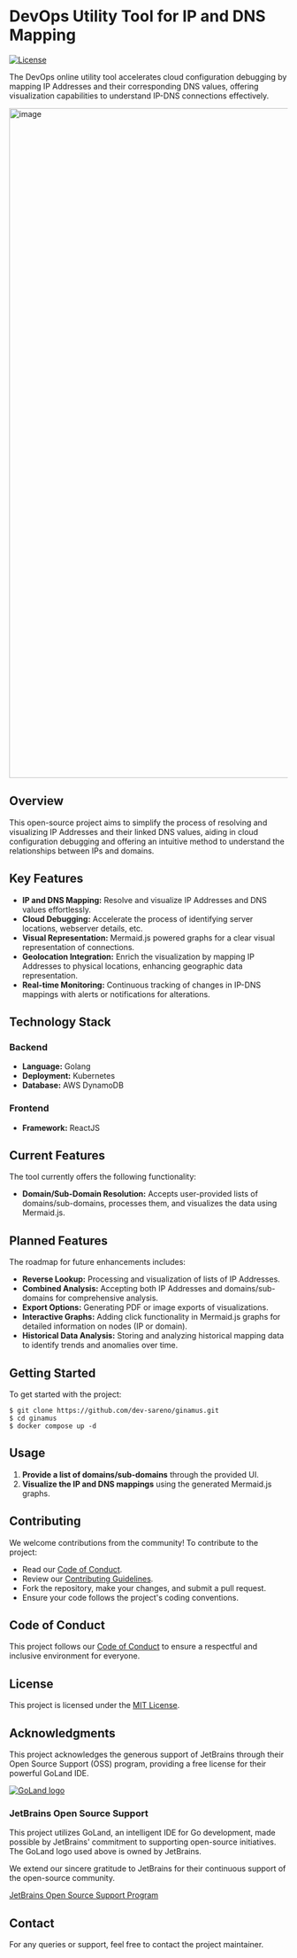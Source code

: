 # DevOps Utility Tool for IP and DNS Mapping

[![License](https://img.shields.io/badge/License-MIT-blue.svg)](LICENSE)

The DevOps online utility tool accelerates cloud configuration debugging by mapping IP Addresses and their corresponding DNS values, offering visualization capabilities to understand IP-DNS connections effectively.

<img width="1209" alt="image" src="https://github.com/dev-sareno/ginamus/assets/33644608/c2bbb9a9-b61a-4a8b-9419-f97aff37e16a">

## Overview

This open-source project aims to simplify the process of resolving and visualizing IP Addresses and their linked DNS values, aiding in cloud configuration debugging and offering an intuitive method to understand the relationships between IPs and domains.

## Key Features

- **IP and DNS Mapping:** Resolve and visualize IP Addresses and DNS values effortlessly.
- **Cloud Debugging:** Accelerate the process of identifying server locations, webserver details, etc.
- **Visual Representation:** Mermaid.js powered graphs for a clear visual representation of connections.
- **Geolocation Integration:** Enrich the visualization by mapping IP Addresses to physical locations, enhancing geographic data representation.
- **Real-time Monitoring:** Continuous tracking of changes in IP-DNS mappings with alerts or notifications for alterations.

## Technology Stack

### Backend

- **Language:** Golang
- **Deployment:** Kubernetes
- **Database:** AWS DynamoDB

### Frontend

- **Framework:** ReactJS

## Current Features

The tool currently offers the following functionality:

- **Domain/Sub-Domain Resolution:** Accepts user-provided lists of domains/sub-domains, processes them, and visualizes the data using Mermaid.js.

## Planned Features

The roadmap for future enhancements includes:

- **Reverse Lookup:** Processing and visualization of lists of IP Addresses.
- **Combined Analysis:** Accepting both IP Addresses and domains/sub-domains for comprehensive analysis.
- **Export Options:** Generating PDF or image exports of visualizations.
- **Interactive Graphs:** Adding click functionality in Mermaid.js graphs for detailed information on nodes (IP or domain).
- **Historical Data Analysis:** Storing and analyzing historical mapping data to identify trends and anomalies over time.

## Getting Started

To get started with the project:
```shell
$ git clone https://github.com/dev-sareno/ginamus.git
$ cd ginamus
$ docker compose up -d
```

## Usage

1. **Provide a list of domains/sub-domains** through the provided UI.
2. **Visualize the IP and DNS mappings** using the generated Mermaid.js graphs.

## Contributing

We welcome contributions from the community! To contribute to the project:

- Read our [Code of Conduct](CODE_OF_CONDUCT.md).
- Review our [Contributing Guidelines](CONTRIBUTING.md).
- Fork the repository, make your changes, and submit a pull request.
- Ensure your code follows the project's coding conventions.

## Code of Conduct

This project follows our [Code of Conduct](CODE_OF_CONDUCT.md) to ensure a respectful and inclusive environment for everyone.

## License

This project is licensed under the [MIT License](LICENSE).

## Acknowledgments

This project acknowledges the generous support of JetBrains through their Open Source Support (OSS) program, providing a free license for their powerful GoLand IDE.

[<img src="https://resources.jetbrains.com/storage/products/company/brand/logos/GoLand.png" alt="GoLand logo">](https://www.jetbrains.com/go/)

### JetBrains Open Source Support

This project utilizes GoLand, an intelligent IDE for Go development, made possible by JetBrains' commitment to supporting open-source initiatives. The GoLand logo used above is owned by JetBrains.

We extend our sincere gratitude to JetBrains for their continuous support of the open-source community.

[JetBrains Open Source Support Program](https://www.jetbrains.com/community/opensource/)

## Contact

For any queries or support, feel free to contact the project maintainer.
